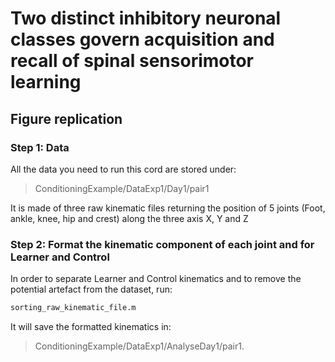 # Two distinct inhibitory neuronal classes govern acquisition and recall of spinal sensorimotor learning
## Figure replication

### Step 1: Data
All the data you need to run this cord are stored under:
> ConditioningExample/DataExp1/Day1/pair1

It is made of three raw kinematic files returning the position of 5 joints (Foot, ankle, knee, hip and crest) along the three axis X, Y and Z

### Step 2: Format the kinematic component of each joint and for Learner and Control
In order to separate Learner and Control kinematics and to remove the potential artefact from the dataset, run:
```sh
sorting_raw_kinematic_file.m
```
It will save the formatted kinematics in:
> ConditioningExample/DataExp1/AnalyseDay1/pair1.

